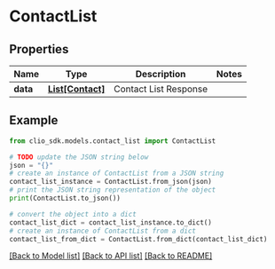 # ContactList


## Properties

Name | Type | Description | Notes
------------ | ------------- | ------------- | -------------
**data** | [**List[Contact]**](Contact.md) | Contact List Response | 

## Example

```python
from clio_sdk.models.contact_list import ContactList

# TODO update the JSON string below
json = "{}"
# create an instance of ContactList from a JSON string
contact_list_instance = ContactList.from_json(json)
# print the JSON string representation of the object
print(ContactList.to_json())

# convert the object into a dict
contact_list_dict = contact_list_instance.to_dict()
# create an instance of ContactList from a dict
contact_list_from_dict = ContactList.from_dict(contact_list_dict)
```
[[Back to Model list]](../README.md#documentation-for-models) [[Back to API list]](../README.md#documentation-for-api-endpoints) [[Back to README]](../README.md)


